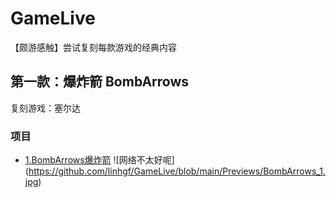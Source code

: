 # GameLive
【颇游感触】尝试复刻每款游戏的经典内容

第一款：爆炸箭 BombArrows
-------------------------
复刻游戏：塞尔达
### 项目

* [1.BombArrows爆炸箭](https://github.com/linhgf/GameLive/tree/main/BombArrows "")
![网络不太好呢] (https://github.com/linhgf/GameLive/blob/main/Previews/BombArrows_1.jpg)
